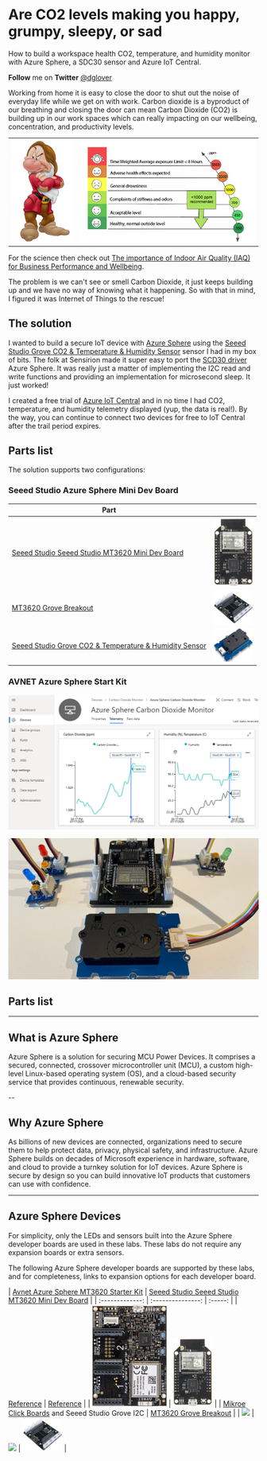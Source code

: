 # Are CO2 levels making you happy, grumpy, sleepy, or sad

How to build a workspace health CO2, temperature, and humidity monitor with Azure Sphere, a SDC30 sensor and Azure IoT Central.

**Follow** me on **Twitter** [@dglover](https://twitter.com/dglover)

Working from home it is easy to close the door to shut out the noise of everyday life while we get on with work. Carbon dioxide is a byproduct of our breathing and closing the door can mean Carbon Dioxide (CO2) is building up in our work spaces which can really impacting on our wellbeing, concentration, and productivity levels.

| | |
|---|---|
|![](resources/grumpy.png)| ![](resources/co2-ppm-chart.jpg) |

For the science then check out [The importance of Indoor Air Quality (IAQ) for Business Performance and Wellbeing](https://iotfactory.eu/the-importance-of-indoor-air-quality-iaq-for-business-performance-and-wellbeing/).

The problem is we can't see or smell Carbon Dioxide, it just keeps building up and we have no way of knowing what it happening. So with that in mind, I figured it was Internet of Things to the rescue!

## The solution

I wanted to build a secure IoT device with [Azure Sphere](https://azure.microsoft.com/en-gb/services/azure-sphere/) using the [Seeed Studio Grove CO2 & Temperature & Humidity Sensor](https://www.seeedstudio.com/Grove-CO2-Temperature-Humidity-Sensor-SCD30-p-2911.html) sensor I had in my box of bits. The folk at Sensirion made it super easy to port the [SCD30 driver](https://github.com/Sensirion/embedded-scd) Azure Sphere. It was really just a matter of implementing the I2C read and write functions and providing an implementation for microsecond sleep. It just worked!

I created a free trial of [Azure IoT Central](https://azure.microsoft.com/en-gb/services/iot-central/) and in no time I had CO2, temperature, and humidity telemetry displayed (yup, the data is real!). By the way, you can continue to connect two devices for free to IoT Central after the trail period expires.

## Parts list

The solution supports two configurations:

### Seeed Studio Azure Sphere Mini Dev Board

|Part | |
|----|---|
|[Seeed Studio Seeed Studio MT3620 Mini Dev Board](https://www.seeedstudio.com/mt3620-for-azure-sphere) | ![](resources/seeed-studio-azure-sphere-mini.png) |
|[MT3620 Grove Breakout](https://www.seeedstudio.com/MT3620-Grove-Breakout-p-4043.html) | ![](resources/mt3620-grove-breakout-preview.png) |
| [Seeed Studio Grove CO2 & Temperature & Humidity Sensor](https://www.seeedstudio.com/Grove-CO2-Temperature-Humidity-Sensor-SCD30-p-2911.html) | ![](resources/scd30.png)|

### AVNET Azure Sphere Start Kit


![](resources/iot-central-dash.png)

![](resources/seeed_studio-azure-sphere_mini.jpg)

## Parts list

---

## What is Azure Sphere

Azure Sphere is a solution for securing MCU Power Devices. It comprises a secured, connected, crossover microcontroller unit (MCU), a custom high-level Linux-based operating system (OS), and a cloud-based security service that provides continuous, renewable security.

--

## Why Azure Sphere

As billions of new devices are connected, organizations need to secure them to help protect data, privacy, physical safety, and infrastructure. Azure Sphere builds on decades of Microsoft experience in hardware, software, and cloud to provide a turnkey solution for IoT devices. Azure Sphere is secure by design so you can build innovative IoT products that customers can use with confidence.




<!-- ---

## What is Azure Sphere

Azure Sphere is a solution for securing MCU Power Devices. It comprises a secured, connected, crossover microcontroller unit (MCU), a custom high-level Linux-based operating system (OS), and a cloud-based security service that provides continuous, renewable security.

![Azure Sphere end-to-end](resources/azure-sphere-end-to-end.png) -->



---

## Azure Sphere Devices

For simplicity, only the LEDs and sensors built into the Azure Sphere developer boards are used in these labs. These labs do not require any expansion boards or extra sensors.

The following Azure Sphere developer boards are supported by these labs, and for completeness, links to expansion options for each developer board.

| [Avnet Azure Sphere MT3620 Starter Kit](https://www.avnet.com/shop/us/products/avnet-engineering-services/aes-ms-mt3620-sk-g-3074457345636825680/) |  [Seeed Studio Seeed Studio MT3620 Mini Dev Board](https://www.seeedstudio.com/mt3620-for-azure-sphere) |
| :-------------: | :---------------: | :-----: |
| [Reference](https://www.avnet.com/shop/us/products/avnet-engineering-services/aes-ms-mt3620-sk-g-3074457345636825680/) | [Reference](http://wiki.seeedstudio.com/MT3620_Mini_Dev_Board/) |
| ![](resources/avnet-azure-sphere.jpg) | ![](resources/seeed-studio-azure-sphere-mini.png) |
| [Mikroe Click Boards](https://www.mikroe.com/) and Seeed Studio Grove I2C  | [MT3620 Grove Breakout](https://www.seeedstudio.com/MT3620-Grove-Breakout-p-4043.html) |
| ![](resources/MIKROE-relay2.jpg) | ![](resources/Grove_Starter_Kit_for_Azure_Sphere_MT3620_Development_Kit.jpg)  | ![](resources/mt3620-grove-breakout-preview.png) |

<!-- --- -->

<!-- ## Supported Starter/Developer Kits

These labs support the following Azure Sphere Kits.

| Manufacturer | Image |
|---|---|
| [Avnet Azure Sphere MT3620 Starter Kit](https://www.avnet.com/shop/us/products/avnet-engineering-services/aes-ms-mt3620-sk-g-3074457345636825680/). This starter kit includes a 3D accelerometer, a 3D Gyro, along with temperature, pressure, and ambient light sensors. | ![Avnet Azure Sphere MT3620 Starter Kit](resources/avnet-azure-sphere.jpg)|
| [Seeed Studio Azure Sphere MT3620 Development Kit](http://wiki.seeedstudio.com/Azure_Sphere_MT3620_Development_Kit/) | ![Seeed Studio Azure Sphere MT3620 Development Kit](resources/seeed-studio-azure-sphere.png) |
| [Seeed Studio Azure Sphere MT3620 Mini Dev Board]() | ![Seeed Studio Azure Sphere MT3620 Mini Dev Board](resources/seeed-studio-azure-sphere-mini.png) | -->

